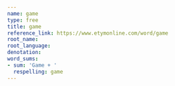 ```yaml
---
name: game
type: free
title: game
reference_link: https://www.etymonline.com/word/game
root_name: 
root_language: 
denotation: 
word_sums:
- sum: 'Game + '
  respelling: game
---
```

